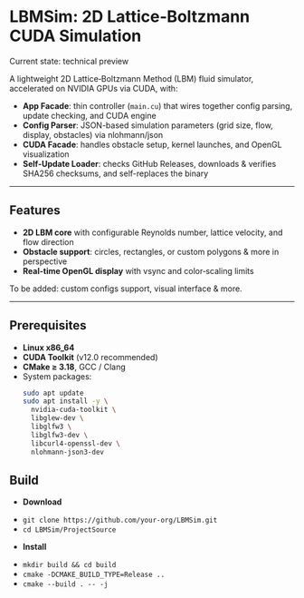 # LBMSim: 2D Lattice‐Boltzmann CUDA Simulation

Current state: technical preview

A lightweight 2D Lattice‐Boltzmann Method (LBM) fluid simulator, accelerated on NVIDIA GPUs via CUDA, with:

- **App Facade**: thin controller (`main.cu`) that wires together config parsing, update checking, and CUDA engine  
- **Config Parser**: JSON-based simulation parameters (grid size, flow, display, obstacles) via nlohmann/json  
- **CUDA Facade**: handles obstacle setup, kernel launches, and OpenGL visualization  
- **Self-Update Loader**: checks GitHub Releases, downloads & verifies SHA256 checksums, and self-replaces the binary  

---

## Features

- **2D LBM core** with configurable Reynolds number, lattice velocity, and flow direction  
- **Obstacle support**: circles, rectangles, or custom polygons & more in perspective
- **Real-time OpenGL display** with vsync and color‐scaling limits  

To be added: custom configs support, visual interface & more.

---

## Prerequisites

- **Linux x86_64**  
- **CUDA Toolkit** (v12.0 recommended)  
- **CMake ≥ 3.18**, GCC / Clang  
- System packages:  
  ```bash
  sudo apt update
  sudo apt install -y \
    nvidia-cuda-toolkit \
    libglew-dev \
    libglfw3 \
    libglfw3-dev \
    libcurl4-openssl-dev \
    nlohmann-json3-dev
    ```


## Build

- **Download**
* ```git clone https://github.com/your-org/LBMSim.git```
* ```cd LBMSim/ProjectSource```

- **Install**
* ```mkdir build && cd build```
* ```cmake -DCMAKE_BUILD_TYPE=Release ..```
* ```cmake --build . -- -j```